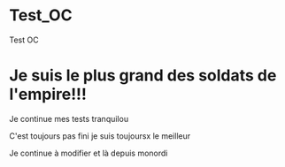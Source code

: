 # Test_OC
Test OC

<h1>Je suis le plus grand des soldats de l'empire!!!</h1>

Je continue mes tests tranquilou

C'est toujours pas fini je suis toujoursx le meilleur

Je continue à modifier et là depuis monordi
